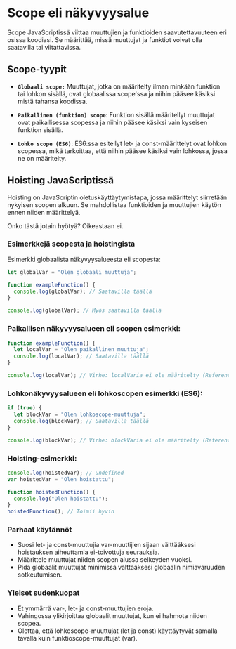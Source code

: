 # Scope eli näkyvyysalue

Scope JavaScriptissä viittaa muuttujien ja funktioiden saavutettavuuteen eri osissa koodiasi. Se määrittää, missä muuttujat ja funktiot voivat olla saatavilla tai viitattavissa.

## Scope-tyypit

- **`Globaali scope:`** Muuttujat, jotka on määritelty ilman minkään funktion tai lohkon sisällä, ovat globaalissa scope'ssa ja niihin pääsee käsiksi mistä tahansa koodissa.

- **`Paikallinen (funktion) scope`**: Funktion sisällä määritellyt muuttujat ovat paikallisessa scopessa ja niihin pääsee käsiksi vain kyseisen funktion sisällä.

- **`Lohko scope (ES6)`**: ES6:ssa esitellyt let- ja const-määrittelyt ovat lohkon scopessa, mikä tarkoittaa, että niihin pääsee käsiksi vain lohkossa, jossa ne on määritelty.

## Hoisting JavaScriptissä

Hoisting on JavaScriptin oletuskäyttäytymistapa, jossa määrittelyt siirretään nykyisen scopen alkuun. Se mahdollistaa funktioiden ja muuttujien käytön ennen niiden määrittelyä.

Onko tästä jotain hyötyä? Oikeastaan ei.

### Esimerkkejä scopesta ja hoistingista

Esimerkki globaalista näkyvyysalueesta eli scopesta:

```js
let globalVar = "Olen globaali muuttuja";

function exampleFunction() {
  console.log(globalVar); // Saatavilla täällä
}

console.log(globalVar); // Myös saatavilla täällä
```

### Paikallisen näkyvyysalueen eli scopen esimerkki:

```js
function exampleFunction() {
  let localVar = "Olen paikallinen muuttuja";
  console.log(localVar); // Saatavilla täällä
}

console.log(localVar); // Virhe: localVaria ei ole määritelty (ReferenceError: localVar is not defined)
```

### Lohkonäkyvyysalueen eli lohkoscopen esimerkki (ES6):

```js
if (true) {
  let blockVar = "Olen lohkoscope-muuttuja";
  console.log(blockVar); // Saatavilla täällä
}

console.log(blockVar); // Virhe: blockVaria ei ole määritelty (ReferenceError: blockVar is not defined)
```

### Hoisting-esimerkki:

```js
console.log(hoistedVar); // undefined
var hoistedVar = "Olen hoistattu";

function hoistedFunction() {
  console.log("Olen hoistattu");
}
hoistedFunction(); // Toimii hyvin
```

### Parhaat käytännöt

- Suosi let- ja const-muuttujia var-muuttijien sijaan välttääksesi hoistauksen aiheuttamia ei-toivottuja seurauksia.
- Määrittele muuttujat niiden scopen alussa selkeyden vuoksi.
- Pidä globaalit muuttujat minimissä välttääksesi globaalin nimiavaruuden sotkeutumisen.

### Yleiset sudenkuopat

- Et ymmärrä var-, let- ja const-muuttujien eroja.
- Vahingossa ylikirjoittaa globaalit muuttujat, kun ei hahmota niiden scopea.
- Olettaa, että lohkoscope-muuttujat (let ja const) käyttäytyvät samalla tavalla kuin funktioscope-muuttujat (var).
